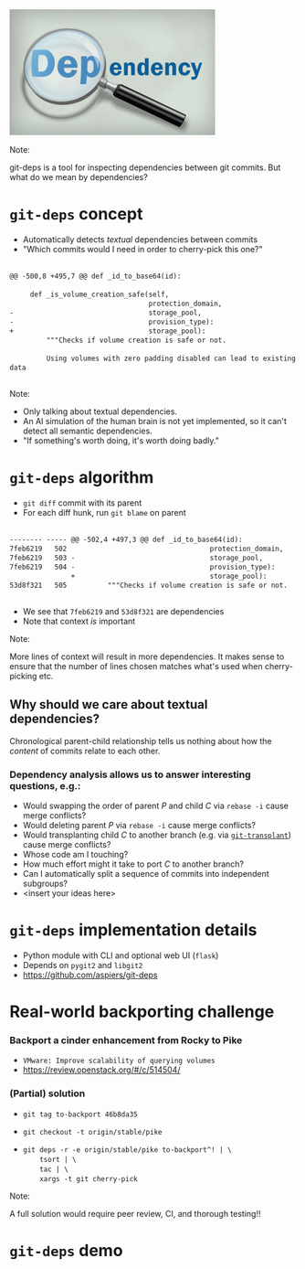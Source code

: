 <!-- .slide: data-state="blank-slide" class="full-screen" id="magnifying-glass" data-menu-title="git-deps" data-timing="40" -->
<img alt="Magnifying glass inspecting dependencies" src="images/dependency.jpg"/>

Note:

git-deps is a tool for inspecting dependencies between git commits.
But what do we mean by dependencies?


<!-- .slide: data-state="normal" id="git-deps-concept" data-timing="40" data-menu-title="Concept" -->
# `git-deps` concept

*   Automatically detects *textual* dependencies between commits
*   <!-- .element: class="fragment" -->
    "Which commits would I need in order to cherry-pick this one?"

<pre class="fragment">
<code class="lang-diff hljs">
@@ -500,8 +495,7 @@ def _id_to_base64(id):
 
     def _is_volume_creation_safe(self,
                                  protection_domain,
-                                 storage_pool,
-                                 provision_type):
+                                 storage_pool):
         """Checks if volume creation is safe or not.
 
         Using volumes with zero padding disabled can lead to existing data
</code>
</pre>

Note:

- Only talking about textual dependencies.
- An AI simulation of the human brain is not yet implemented,
  so it can't detect all semantic dependencies.
- "If something's worth doing, it's worth doing badly."


<!-- .slide: data-state="normal" id="git-deps-algo" data-timing="40" data-menu-title="Algorithm" -->
# `git-deps` algorithm

*   `git diff` commit with its parent
*   <!-- .element: class="fragment" -->
    For each diff hunk, run `git blame` on parent

<pre class="fragment">
<code class="lang-diff hljs">
-------- ----- @@ -502,4 +497,3 @@ def _id_to_base64(id):
7feb6219   502                                   protection_domain,
7feb6219   503 -                                 storage_pool,
7feb6219   504 -                                 provision_type):
               +                                 storage_pool):
53d8f321   505          """Checks if volume creation is safe or not.
</code>
</pre>

*   <!-- .element: class="fragment" -->
    We see that `7feb6219` and `53d8f321` are dependencies
*   <!-- .element: class="fragment" -->
    Note that context *is* important

Note:

More lines of context will result in more dependencies.  It makes
sense to ensure that the number of lines chosen matches what's used
when cherry-picking etc.


<!-- .slide: data-state="normal" id="git-deps-motivation" data-timing="40" data-menu-title="Motivation" -->
## Why should we care about textual dependencies?

Chronological  <!-- .element: class="fragment" --> parent-child relationship tells us nothing about how the
*content* of commits relate to each other.

### Dependency analysis allows us to answer interesting questions, e.g.:
<!-- .element: class="fragment" -->

*   <!-- .element: class="fragment" -->
    Would swapping the order of parent *P* and child *C* via `rebase -i`
    cause merge conflicts?
*   <!-- .element: class="fragment" -->
    Would deleting parent *P* via `rebase -i` cause merge conflicts?
*   <!-- .element: class="fragment" -->
    Would transplanting child *C* to another branch (e.g. via
    [`git-transplant`](https://blog.adamspiers.org/2018/06/14/git-auto-magic/))
    <br /> cause merge conflicts?
*   <!-- .element: class="fragment" -->
    Whose code am I touching?
*   <!-- .element: class="fragment" -->
    How much effort might it take to port *C* to another branch?
*   <!-- .element: class="fragment" -->
    Can I automatically split a sequence of commits into independent
    subgroups?
*   <!-- .element: class="fragment" -->
    &lt;insert your ideas here&gt;


<!-- .slide: data-state="normal" id="git-deps-implementation" data-timing="40" data-menu-title="Implementation" -->
# `git-deps` implementation details

*   <!-- .element: class="fragment" -->
    Python module with CLI and optional web UI (`flask`)
*   <!-- .element: class="fragment" -->
    Depends on `pygit2` and `libgit2`
*   <!-- .element: class="fragment" -->
    https://github.com/aspiers/git-deps


<!-- .slide: data-state="normal" id="backport" data-timing="40" data-menu-title="Backporting" -->
# Real-world backporting challenge

### Backport a cinder enhancement from Rocky to Pike

*   <!-- .element: class="fragment" -->
    `VMware: Improve scalability of querying volumes`
*   <!-- .element: class="fragment" -->
    https://review.openstack.org/#/c/514504/

### (Partial) solution <!-- .element: class="fragment" -->

*   <!-- .element: class="fragment" -->
    `git tag to-backport 46b8da35`
*   <!-- .element: class="fragment" -->
    `git checkout -t origin/stable/pike`
*   <!-- .element: class="fragment" -->

    `git deps -r -e origin/stable/pike to-backport^! | \` <br />
    `    tsort | \` <br />
    `    tac | \` <br />
    `    xargs -t git cherry-pick`

Note:

A full solution would require peer review, CI, and thorough testing!!


<!-- .slide: data-state="section-break" id="deps-demo" data-menu-title="git-deps demo" data-timing="40" -->
# `git-deps` demo
